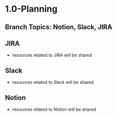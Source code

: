 # 1.0-Planning

## Branch Topics: Notion, Slack, JIRA

## JIRA
- resources related to JIRA will be shared

## Slack
- resources related to Slack will be shared

## Notion
- resources related to Notion will be shared